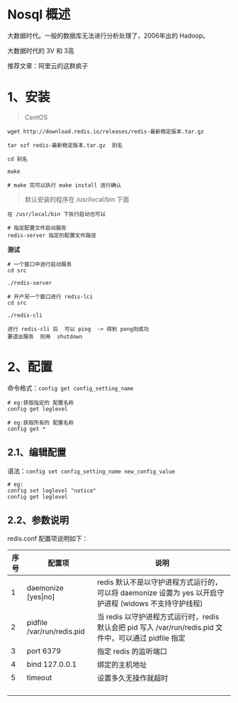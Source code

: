 # Nosql 概述

大数据时代。一般的数据库无法进行分析处理了，2006年出的 Hadoop。

大数据时代的 3V 和 3高

推荐文章：阿里云的这群疯子

# 1、安装

> CentOS

```shell
wget http://download.redis.io/releases/redis-最新稳定版本.tar.gz

tar xzf redis-最新稳定版本.tar.gz  别名

cd 别名

make

# make 完可以执行 make install 进行确认
```

> 默认安装的程序在  /usr/local/bin 下面

```shell
在 /usr/local/bin 下执行启动也可以

# 指定配置文件启动服务
redis-server 指定的配置文件路径
```



**测试**

```shell
# 一个窗口中进行启动服务
cd src

./redis-server

# 开户另一个窗口进行 redis-lci
cd src

./redis-cli

进行 redis-cli 后  可以 ping  -> 得到 pong则成功
要退出服务  则用  shutdown
```

# 2、配置

命令格式：`config get config_setting_name`

```shell
# eg:获取指定的 配置名称
config get loglevel

# eg:获取所有的 配置名称
config get *
```

## 2.1、编辑配置

语法：`config set config_setting_name new_config_value`

```shell
# eg:
config set loglevel "notice"
config get loglevel
```

## 2.2、参数说明

redis.conf 配置项说明如下：

| 序号 | 配置项                     | 说明                                                         |
| ---- | -------------------------- | ------------------------------------------------------------ |
| 1    | daemonize  [yes\|no]       | redis 默认不是以守护进程方式运行的，可以将 daemonize 设置为 yes 以开启守护进程 (widows 不支持守护线程) |
| 2    | pidfile /var/run/redis.pid | 当 redis 以守护进程方式运行时，redis 默认会把 pid 写入 /var/run/redis.pid 文件中，可以通过 pidfile 指定 |
| 3    | port 6379                  | 指定 redis 的监听端口                                        |
| 4    | bind 127.0.0.1             | 绑定的主机地址                                               |
| 5    | timeout                    | 设置多久无操作就超时                                         |
|      |                            |                                                              |
|      |                            |                                                              |
|      |                            |                                                              |
|      |                            |                                                              |

